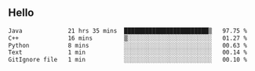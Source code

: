 ## Hello
<!--START_SECTION:waka-->

```txt
Java             21 hrs 35 mins  ████████████████████████▒   97.75 %
C++              16 mins         ▒░░░░░░░░░░░░░░░░░░░░░░░░   01.27 %
Python           8 mins          ░░░░░░░░░░░░░░░░░░░░░░░░░   00.63 %
Text             1 min           ░░░░░░░░░░░░░░░░░░░░░░░░░   00.14 %
GitIgnore file   1 min           ░░░░░░░░░░░░░░░░░░░░░░░░░   00.10 %
```

<!--END_SECTION:waka-->
